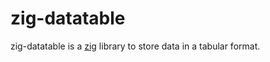 # zig-datatable

zig-datatable is a [zig](https://ziglang.org) library to store data in a tabular format.
